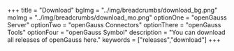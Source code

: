 +++
title = "Download"
bgImg = "../img/breadcrumbs/download_bg.png"
moImg = "../img/breadcrumbs/download_mo.png"
optionOne = "openGauss Server"
optionTwo = "openGauss Connectors"
optionThere = "openGauss Tools"
optionFour = "openGauss Symbol"
description = "You can download all releases of openGauss here."
keywords = ["releases","download"]
+++
